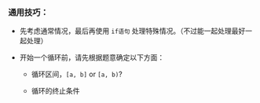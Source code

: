 ### 通用技巧：

- 先考虑通常情况，最后再使用 `if语句` 处理特殊情况。（不过能一起处理最好一起处理）

- 开始一个循环前，请先根据题意确定以下方面：

  - 循环区间，`[a, b]` or `[a, b)`?

  - 循环的终止条件